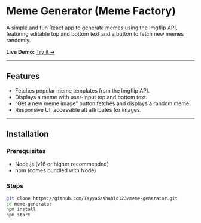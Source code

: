 # Meme Generator (Meme Factory)

A simple and fun React app to generate memes using the Imgflip API, featuring editable top and bottom text and a button to fetch new memes randomly.

**Live Demo:** [Try it ➔](https://meme-factory-0.netlify.app/)

---

##  Features
- Fetches popular meme templates from the Imgflip API.
- Displays a meme with user-input top and bottom text.
- “Get a new meme image” button fetches and displays a random meme.
- Responsive UI, accessible alt attributes for images.

---

##  Installation

### Prerequisites
- Node.js (v16 or higher recommended)
- npm (comes bundled with Node)

### Steps
```bash
git clone https://github.com/Tayyabashahid123/meme-generator.git
cd meme-generator
npm install
npm start
